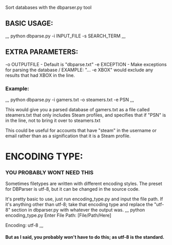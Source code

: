 Sort databases with the dbparser.py tool

## BASIC USAGE:
,,,
python dbparse.py -i INPUT_FILE -s SEARCH_TERM
,,,
## EXTRA PARAMETERS:

-o OUTPUTFILE - Default is "dbparse.txt"
-e EXCEPTION - Make exceptions for parsing the database / EXAMPLE: "... -e XBOX" would exclude any results that had XBOX in the line.

### Example:
,,,
python dbparse.py -i gamers.txt -o steamers.txt -e PSN
,,,

This would give you a parsed database of gamers.txt as a file called steamers.txt that only includes Steam profiles,
and specifies that if "PSN" is in the line, not to bring it over to steamers.txt

This could be useful for accounts that have "steam" in the username or email rather than as a signification that it is a Steam profile.

# ENCODING TYPE:

### YOU PROBABLY WONT NEED THIS

Sometimes filetypes are written with different encoding styles. The preset for DBParser is utf-8, but it can be changed in the source code.

It's pretty basic to use, just run encoding_type.py and input the file path. If it's anything other than utf-8; take that encoding type and replace the "utf-8" section in dbparser.py with whatever the output was.
,,,
python encoding_type.py
Enter File Path: [File/Path/Here]

 Encoding: utf-8
,,,
#### But as I said, you probably won't have to do this; as utf-8 is the standard.